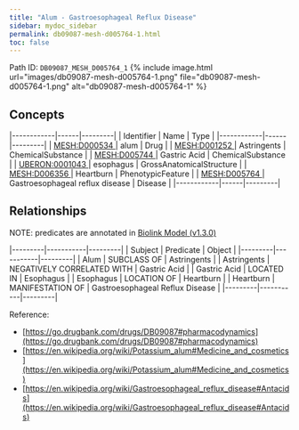 ```yaml
---
title: "Alum - Gastroesophageal Reflux Disease"
sidebar: mydoc_sidebar
permalink: db09087-mesh-d005764-1.html
toc: false 
---
```



Path ID: `DB09087_MESH_D005764_1`
{% include image.html url="images/db09087-mesh-d005764-1.png" file="db09087-mesh-d005764-1.png" alt="db09087-mesh-d005764-1" %}

## Concepts

|------------|------|---------|
| Identifier | Name | Type    |
|------------|------|---------|
| <a href="https://identifiers.org/MESH:D000534">MESH:D000534 </a> | alum | Drug |
| <a href="https://identifiers.org/MESH:D001252">MESH:D001252 </a> | Astringents | ChemicalSubstance |
| <a href="https://identifiers.org/MESH:D005744">MESH:D005744 </a> | Gastric Acid | ChemicalSubstance |
| <a href="https://identifiers.org/UBERON:0001043">UBERON:0001043 </a> | esophagus | GrossAnatomicalStructure |
| <a href="https://identifiers.org/MESH:D006356">MESH:D006356 </a> | Heartburn | PhenotypicFeature |
| <a href="https://identifiers.org/MESH:D005764">MESH:D005764 </a> | Gastroesophageal reflux disease | Disease |
|------------|------|---------|

## Relationships


NOTE: predicates are annotated in <a href="https://github.com/biolink/biolink-model/releases/tag/v1.3.0">Biolink Model (v1.3.0)</a>

|---------|-----------|---------|
| Subject | Predicate | Object  |
|---------|-----------|---------|
| Alum | SUBCLASS OF | Astringents |
| Astringents | NEGATIVELY CORRELATED WITH | Gastric Acid |
| Gastric Acid | LOCATED IN | Esophagus |
| Esophagus | LOCATION OF | Heartburn |
| Heartburn | MANIFESTATION OF | Gastroesophageal Reflux Disease |
|---------|-----------|---------|

Reference: 
  - [https://go.drugbank.com/drugs/DB09087#pharmacodynamics](https://go.drugbank.com/drugs/DB09087#pharmacodynamics)
  - [https://en.wikipedia.org/wiki/Potassium_alum#Medicine_and_cosmetics](https://en.wikipedia.org/wiki/Potassium_alum#Medicine_and_cosmetics)
  - [https://en.wikipedia.org/wiki/Gastroesophageal_reflux_disease#Antacids](https://en.wikipedia.org/wiki/Gastroesophageal_reflux_disease#Antacids)
